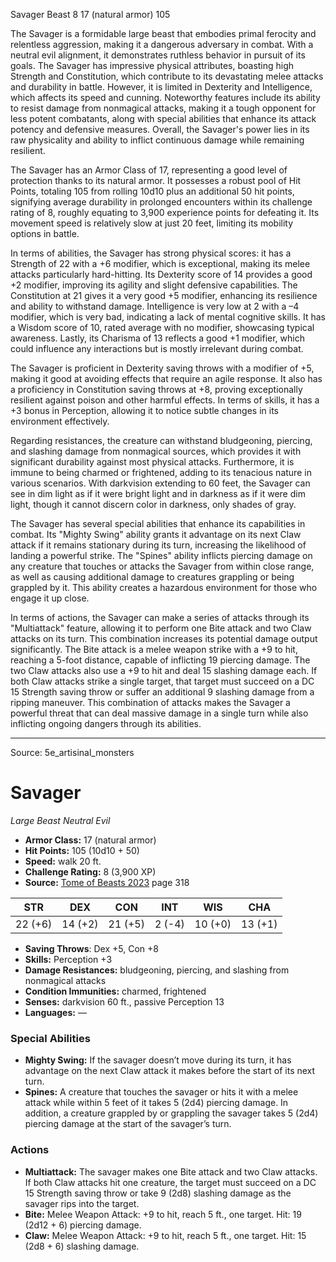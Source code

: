 <MonsterName/>Savager</MonsterName>
<CreatureType/>Beast</CreatureType>
<CR/>8</CR>
<AC/>17 (natural armor)</AC>
<HP/>105</HP>
<summary>The Savager is a formidable large beast that embodies primal ferocity and relentless aggression, making it a dangerous adversary in combat. With a neutral evil alignment, it demonstrates ruthless behavior in pursuit of its goals. The Savager has impressive physical attributes, boasting high Strength and Constitution, which contribute to its devastating melee attacks and durability in battle. However, it is limited in Dexterity and Intelligence, which affects its speed and cunning. Noteworthy features include its ability to resist damage from nonmagical attacks, making it a tough opponent for less potent combatants, along with special abilities that enhance its attack potency and defensive measures. Overall, the Savager's power lies in its raw physicality and ability to inflict continuous damage while remaining resilient.</summary>

<detail>

The Savager has an Armor Class of 17, representing a good level of protection thanks to its natural armor. It possesses a robust pool of Hit Points, totaling 105 from rolling 10d10 plus an additional 50 hit points, signifying average durability in prolonged encounters within its challenge rating of 8, roughly equating to 3,900 experience points for defeating it. Its movement speed is relatively slow at just 20 feet, limiting its mobility options in battle.

In terms of abilities, the Savager has strong physical scores: it has a Strength of 22 with a +6 modifier, which is exceptional, making its melee attacks particularly hard-hitting. Its Dexterity score of 14 provides a good +2 modifier, improving its agility and slight defensive capabilities. The Constitution at 21 gives it a very good +5 modifier, enhancing its resilience and ability to withstand damage. Intelligence is very low at 2 with a –4 modifier, which is very bad, indicating a lack of mental cognitive skills. It has a Wisdom score of 10, rated average with no modifier, showcasing typical awareness. Lastly, its Charisma of 13 reflects a good +1 modifier, which could influence any interactions but is mostly irrelevant during combat. 

The Savager is proficient in Dexterity saving throws with a modifier of +5, making it good at avoiding effects that require an agile response. It also has a proficiency in Constitution saving throws at +8, proving exceptionally resilient against poison and other harmful effects. In terms of skills, it has a +3 bonus in Perception, allowing it to notice subtle changes in its environment effectively.

Regarding resistances, the creature can withstand bludgeoning, piercing, and slashing damage from nonmagical sources, which provides it with significant durability against most physical attacks. Furthermore, it is immune to being charmed or frightened, adding to its tenacious nature in various scenarios. With darkvision extending to 60 feet, the Savager can see in dim light as if it were bright light and in darkness as if it were dim light, though it cannot discern color in darkness, only shades of gray.

The Savager has several special abilities that enhance its capabilities in combat. Its "Mighty Swing" ability grants it advantage on its next Claw attack if it remains stationary during its turn, increasing the likelihood of landing a powerful strike. The "Spines" ability inflicts piercing damage on any creature that touches or attacks the Savager from within close range, as well as causing additional damage to creatures grappling or being grappled by it. This ability creates a hazardous environment for those who engage it up close.

In terms of actions, the Savager can make a series of attacks through its "Multiattack" feature, allowing it to perform one Bite attack and two Claw attacks on its turn. This combination increases its potential damage output significantly. The Bite attack is a melee weapon strike with a +9 to hit, reaching a 5-foot distance, capable of inflicting 19 piercing damage. The two Claw attacks also use a +9 to hit and deal 15 slashing damage each. If both Claw attacks strike a single target, that target must succeed on a DC 15 Strength saving throw or suffer an additional 9 slashing damage from a ripping maneuver. This combination of attacks makes the Savager a powerful threat that can deal massive damage in a single turn while also inflicting ongoing dangers through its abilities.</detail>



---

Source: 5e_artisinal_monsters

# Savager

*Large* *Beast* *Neutral Evil*

- **Armor Class:** 17 (natural armor)
- **Hit Points:** 105 (10d10 + 50)
- **Speed:** walk 20 ft.
- **Challenge Rating:** 8 (3,900 XP)
- **Source:** [Tome of Beasts 2023](https://koboldpress.com/kpstore/product/tome-of-beasts-1-2023-edition/) page 318

| STR | DEX | CON | INT | WIS | CHA |
| --- | --- | --- | --- | --- | --- |
| 22 (+6) | 14 (+2) | 21 (+5) | 2 (-4) | 10 (+0) | 13 (+1) |

- **Saving Throws**: Dex +5, Con +8
- **Skills:** Perception +3
- **Damage Resistances:** bludgeoning, piercing, and slashing from nonmagical attacks
- **Condition Immunities:** charmed, frightened
- **Senses:** darkvision 60 ft., passive Perception 13
- **Languages:** —

### Special Abilities

- **Mighty Swing:** If the savager doesn’t move during its turn, it has advantage on the next Claw attack it makes before the start of its next turn.
- **Spines:** A creature that touches the savager or hits it with a melee attack while within 5 feet of it takes 5 (2d4) piercing damage. In addition, a creature grappled by or grappling the savager takes 5 (2d4) piercing damage at the start of the savager’s turn.

### Actions

- **Multiattack:** The savager makes one Bite attack and two Claw attacks. If both Claw attacks hit one creature, the target must succeed on a DC 15 Strength saving throw or take 9 (2d8) slashing damage as the savager rips into the target.
- **Bite:** Melee Weapon Attack: +9 to hit, reach 5 ft., one target. Hit: 19 (2d12 + 6) piercing damage.
- **Claw:** Melee Weapon Attack: +9 to hit, reach 5 ft., one target. Hit: 15 (2d8 + 6) slashing damage.


